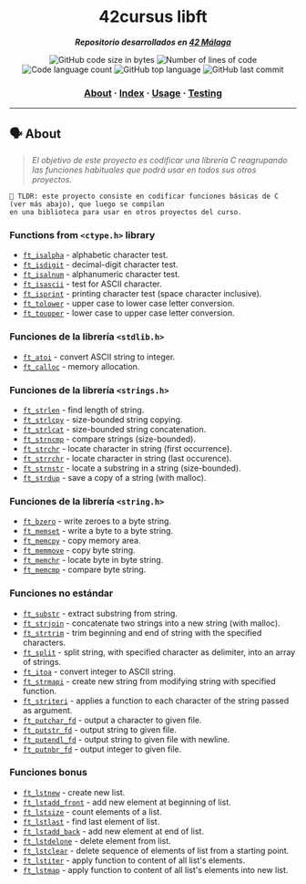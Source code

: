 <h1 align="center">
  42cursus libft
</h1>

<p align="center">
  <b><i>Repositorio desarrollados en <a href="https://www.42malaga.com/">42 Málaga</a></i></b><br>
</p>

<p align="center">
	<img alt="GitHub code size in bytes" src="https://img.shields.io/github/languages/code-size/Selio30/42-libft?color=blueviolet" />
	<img alt="Number of lines of code" src="https://img.shields.io/tokei/lines/github/Selio30/42-libft?color=blueviolet" />
	<img alt="Code language count" src="https://img.shields.io/github/languages/count/Selio30/42-libft?color=blue" />
	<img alt="GitHub top language" src="https://img.shields.io/github/languages/top/Selio30/42-libft?color=blue" />
	<img alt="GitHub last commit" src="https://img.shields.io/github/last-commit/Selio30/42-libft?color=brightgreen" />
</p>

<h3 align="center">
	<a href="#%EF%B8%8F-about">About</a>
	<span> · </span>
	<a href="#-index">Index</a>
	<span> · </span>
	<a href="#%EF%B8%8F-usage">Usage</a>
	<span> · </span>
	<a href="#-testing">Testing</a>
</h3>

---

## 🗣️ About

> _El objetivo de este proyecto es codificar una librería C reagrupando las funciones habituales que podrá usar en todos sus otros proyectos._

	🚀 TLDR: este proyecto consiste en codificar funciones básicas de C (ver más abajo), que luego se compilan
	en una biblioteca para usar en otros proyectos del curso.

### Functions from `<ctype.h>` library

* [`ft_isalpha`](libft/ft_isalpha.c)			- alphabetic character test.
* [`ft_isdigit`](libft/ft_isdigit.c)			- decimal-digit character test.
* [`ft_isalnum`](libft/ft_isalnum.c)			- alphanumeric character test.
* [`ft_isascii`](libft/ft_isascii.c)		  - test for ASCII character. 
* [`ft_isprint`](libft/ft_isprint.c)			- printing character test (space character inclusive).
* [`ft_tolower`](libft/ft_tolower.c)			- upper case to lower case letter conversion.
* [`ft_toupper`](libft/ft_toupper.c)			- lower case to upper case letter conversion.

### Funciones de la librería `<stdlib.h>`

* [`ft_atoi`](libft/ft_atoi.c)		      - convert ASCII string to integer.
* [`ft_calloc`](libft/ft_calloc.c)	      - memory allocation.

### Funciones de la librería `<strings.h>`

* [`ft_strlen`](42-libft/libft/ft_strlen.c)			  - find length of string.
* [`ft_strlcpy`](libft/ft_strlcpy.c)		  - size-bounded string copying.
* [`ft_strlcat`](libft/ft_strlcat.c)    	- size-bounded string concatenation.
* [`ft_strncmp`](libft/ft_strncmp.c)  		- compare strings (size-bounded).
* [`ft_strchr`](libft/ft_strchr.c)		  	- locate character in string (first occurrence).
* [`ft_strrchr`](libft/ft_strrchr.c)		  - locate character in string (last occurence).
* [`ft_strnstr`](libft/ft_strnstr.c)  		- locate a substring in a string (size-bounded).
* [`ft_strdup`](libft/ft_strdup.c)		  	- save a copy of a string (with malloc).

### Funciones de la librería `<string.h>`

* [`ft_bzero`](libft/ft_bzero.c)	  	  - write zeroes to a byte string.
* [`ft_memset`](libft/ft_memset.c)   	  - write a byte to a byte string.
* [`ft_memcpy`](libft/ft_memcpy.c)		    - copy memory area.
* [`ft_memmove`](libft/ft_memmove.c)	    - copy byte string.
* [`ft_memchr`](libft/ft_memchr.c)		    - locate byte in byte string.
* [`ft_memcmp`](libft/ft_memcmp.c)	      - compare byte string.

### Funciones no estándar

* [`ft_substr`](libft/ft_substr.c)				- extract substring from string.
* [`ft_strjoin`](libft/ft_strjoin.c)		  - concatenate two strings into a new string (with malloc).
* [`ft_strtrim`](libft/ft_strtrim.c)			- trim beginning and end of string with the specified characters.
* [`ft_split`](libft/ft_split.c)			  - split string, with specified character as delimiter, into an array of strings.
* [`ft_itoa`](libft/ft_itoa.c)					- convert integer to ASCII string.
* [`ft_strmapi`](libft/ft_strmapi.c)			- create new string from modifying string with specified function.
* [`ft_striteri`](libft/ft_striteri.c)			- applies a function to each character of the string passed as argument.
* [`ft_putchar_fd`](libft/ft_putchar_fd.c)		- output a character to given file.
* [`ft_putstr_fd`](libft/ft_putstr_fd.c)		- output string to given file.
* [`ft_putendl_fd`](libft/ft_putendl_fd.c)		- output string to given file with newline.
* [`ft_putnbr_fd`](libft/ft_putnbr_fd.c)		- output integer to given file.

### Funciones bonus

* [`ft_lstnew`](libft/ft_lstnew.c)				- create new list.
* [`ft_lstadd_front`](libft/ft_lstadd_front.c) - add new element at beginning of list.
* [`ft_lstsize`](libft/ft_lstsize.c)			- count elements of a list.
* [`ft_lstlast`](libft/ft_lstlast.c)			- find last element of list.
* [`ft_lstadd_back`](libft/ft_lstadd_back.c)	- add new element at end of list.
* [`ft_lstdelone`](libft/ft_lstdelone.c)		- delete element from list.
* [`ft_lstclear`](libft/ft_lstclear.c)			- delete sequence of elements of list from a starting point.
* [`ft_lstiter`](libft/ft_lstiter.c)		  - apply function to content of all list's elements.
* [`ft_lstmap`](libft/ft_lstmap.c)			  - apply function to content of all list's elements into new list.
